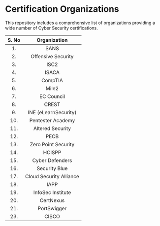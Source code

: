 # Certification Organizations

This repository includes a comprehensive list of organizations providing a wide number of Cyber Security certifications. 

| S. No | Organization | 
| :------: | :--------: | 
| 1.    | SANS |
| 2.    | Offensive Security |
| 3.    | ISC2 |
| 4.    | ISACA | 
| 5.    | CompTIA |
| 6.    | Mile2 | 
| 7.    | EC Council | 
| 8.    | CREST |
| 9.    | INE (eLearnSecurity) |
| 10.   | Pentester Academy |
| 11.   | Altered Security | 
| 12.   | PECB | 
| 13.   | Zero Point Security | 
| 14.   | HCISPP |
| 15.   | Cyber Defenders |
| 16.   | Security Blue | 
| 17.   | Cloud Security Alliance | 
| 18.   | IAPP | 
| 19.   | InfoSec Institute | 
| 20.   | CertNexus | 
| 21.   | PortSwigger | 
| 23.   | CISCO |


